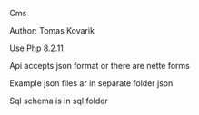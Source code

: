 Cms

Author: Tomas Kovarik

Use Php 8.2.11

Api accepts json format or there are nette forms

Example json files ar in separate folder json

Sql schema is in sql folder
